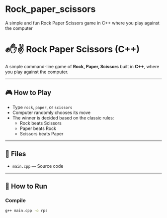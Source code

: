 # Rock_paper_scissors
A simple and fun Rock Paper Scissors game in C++ where you play against the computer
# ✊✋✌️ Rock Paper Scissors (C++)

A simple command-line game of **Rock, Paper, Scissors** built in **C++**, where you play against the computer.

---

## 🎮 How to Play

- Type `rock`, `paper`, or `scissors`
- Computer randomly chooses its move
- The winner is decided based on the classic rules:
  - Rock beats Scissors
  - Paper beats Rock
  - Scissors beats Paper

---

## 📁 Files

- `main.cpp` — Source code

---

## 🚀 How to Run

### Compile
```bash
g++ main.cpp -o rps

